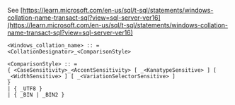 See [https://learn.microsoft.com/en-us/sql/t-sql/statements/windows-collation-name-transact-sql?view=sql-server-ver16](https://learn.microsoft.com/en-us/sql/t-sql/statements/windows-collation-name-transact-sql?view=sql-server-ver16)
```
<Windows_collation_name> :: =
<CollationDesignator>_<ComparisonStyle>

<ComparisonStyle> :: =
{ <CaseSensitivity>_<AccentSensitivity> [ _<KanatypeSensitive> ] [ _<WidthSensitive> ] [ _<VariationSelectorSensitive> ] 
}
| { _UTF8 }
| { _BIN | _BIN2 }
```
